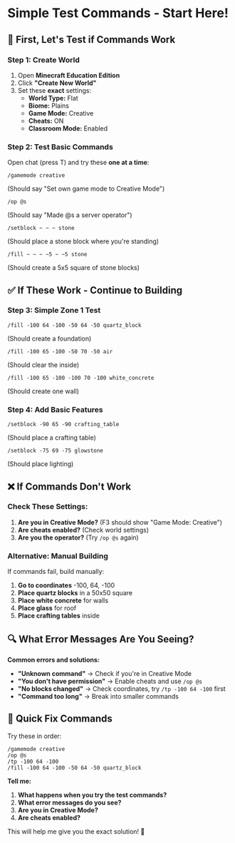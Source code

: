 # Simple Test Commands - Start Here!

## 🎯 **First, Let's Test if Commands Work**

### **Step 1: Create World**
1. Open **Minecraft Education Edition**
2. Click **"Create New World"**
3. Set these **exact** settings:
   - **World Type:** Flat
   - **Biome:** Plains
   - **Game Mode:** Creative
   - **Cheats:** ON
   - **Classroom Mode:** Enabled

### **Step 2: Test Basic Commands**
Open chat (press T) and try these **one at a time**:

```
/gamemode creative
```
(Should say "Set own game mode to Creative Mode")

```
/op @s
```
(Should say "Made @s a server operator")

```
/setblock ~ ~ ~ stone
```
(Should place a stone block where you're standing)

```
/fill ~ ~ ~ ~5 ~ ~5 stone
```
(Should create a 5x5 square of stone blocks)

## ✅ **If These Work - Continue to Building**

### **Step 3: Simple Zone 1 Test**
```
/fill -100 64 -100 -50 64 -50 quartz_block
```
(Should create a foundation)

```
/fill -100 65 -100 -50 70 -50 air
```
(Should clear the inside)

```
/fill -100 65 -100 -100 70 -100 white_concrete
```
(Should create one wall)

### **Step 4: Add Basic Features**
```
/setblock -90 65 -90 crafting_table
```
(Should place a crafting table)

```
/setblock -75 69 -75 glowstone
```
(Should place lighting)

## ❌ **If Commands Don't Work**

### **Check These Settings:**
1. **Are you in Creative Mode?** (F3 should show "Game Mode: Creative")
2. **Are cheats enabled?** (Check world settings)
3. **Are you the operator?** (Try `/op @s` again)

### **Alternative: Manual Building**
If commands fail, build manually:

1. **Go to coordinates** -100, 64, -100
2. **Place quartz blocks** in a 50x50 square
3. **Place white concrete** for walls
4. **Place glass** for roof
5. **Place crafting tables** inside

## 🔍 **What Error Messages Are You Seeing?**

**Common errors and solutions:**

- **"Unknown command"** → Check if you're in Creative Mode
- **"You don't have permission"** → Enable cheats and use `/op @s`
- **"No blocks changed"** → Check coordinates, try `/tp -100 64 -100` first
- **"Command too long"** → Break into smaller commands

## 🚀 **Quick Fix Commands**

Try these in order:

```
/gamemode creative
/op @s
/tp -100 64 -100
/fill -100 64 -100 -50 64 -50 quartz_block
```

**Tell me:**
1. **What happens when you try the test commands?**
2. **What error messages do you see?**
3. **Are you in Creative Mode?**
4. **Are cheats enabled?**

This will help me give you the exact solution! 🎯


